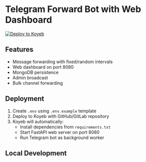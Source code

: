# Telegram Forward Bot with Web Dashboard

[![Deploy to Koyeb](https://www.koyeb.com/static/images/deploy/button.svg)](https://app.koyeb.com/deploy?type=git&repository=YOUR_REPO_URL)

## Features
- Message forwarding with fixed/random intervals
- Web dashboard on port 8080
- MongoDB persistence
- Admin broadcast
- Bulk channel forwarding

## Deployment
1. Create `.env` using `.env.example` template
2. Deploy to Koyeb with GitHub/GitLab repository
3. Koyeb will automatically:
   - Install dependencies from `requirements.txt`
   - Start FastAPI web server on port 8080
   - Run Telegram bot as background worker

## Local Development
